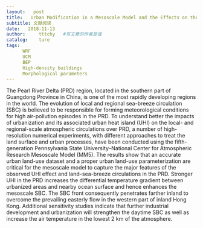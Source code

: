 ```yaml
---
layout:   post
title:   Urban Modification in a Mesoscale Model and the Effects on the Local Circulation in the Pearl River Delta Region
subtitle: 文献阅读  
date:   2018-11-13
author:     tttchy   #写文章的作者是谁
catalog:    ture
tags:    
      WRF
      UCM  
      BEP
      High-density buildings
      Morphological parameters
---
```



The Pearl River Delta (PRD) region, located in the southern part of Guangdong Province in China, is one
of the most rapidly developing regions in the world. The evolution of local and regional sea-breeze circulation (SBC) is believed to be responsible for forming meteorological conditions for high air-pollution
episodes in the PRD. To understand better the impacts of urbanization and its associated urban heat island
(UHI) on the local- and regional-scale atmospheric circulations over PRD, a number of high-resolution
numerical experiments, with different approaches to treat the land surface and urban processes, have been
conducted using the fifth-generation Pennsylvania State University–National Center for Atmospheric Research Mesoscale Model (MM5). The results show that an accurate urban land-use dataset and a proper
urban land-use parameterization are critical for the mesoscale model to capture the major features of the
observed UHI effect and land–sea-breeze circulations in the PRD. Stronger UHI in the PRD increases the
differential temperature gradient between urbanized areas and nearby ocean surface and hence enhances
the mesoscale SBC. The SBC front consequently penetrates farther inland to overcome the prevailing
easterly flow in the western part of inland Hong Kong. Additional sensitivity studies indicate that further
industrial development and urbanization will strengthen the daytime SBC as well as increase the air
temperature in the lowest 2 km of the atmosphere.
